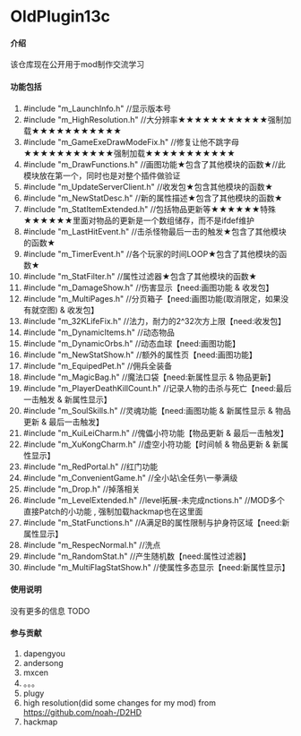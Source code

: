 # OldPlugin13c

#### 介绍
该仓库现在公开用于mod制作交流学习

#### 功能包括

1.  #include "m_LaunchInfo.h"			//显示版本号
2.  #include "m_HighResolution.h"		//大分辨率★★★★★★★★★★★强制加载★★★★★★★★★★★
3.  #include "m_GameExeDrawModeFix.h"	//修复让他不跳字母★★★★★★★★★★★强制加载★★★★★★★★★★★
4.  #include "m_DrawFunctions.h"		//画图功能★包含了其他模块的函数★//此模块放在第一个，同时也是对整个插件做验证
5.  #include "m_UpdateServerClient.h"	//收发包★包含其他模块的函数★
6.  #include "m_NewStatDesc.h"			//新的属性描述★包含了其他模块的函数★
7.  #include "m_StatItemExtended.h"		//包括物品更新等★★★★★★特殊★★★★★★里面对物品的更新是一个数组储存，而不是ifdef维护
8.  #include "m_LastHitEvent.h"			//击杀怪物最后一击的触发★包含了其他模块的函数★
9.  #include "m_TimerEvent.h"			//各个玩家的时间LOOP★包含了其他模块的函数★
10.  #include "m_StatFilter.h"			//属性过滤器★包含了其他模块的函数★
11.  #include "m_DamageShow.h"			//伤害显示【need:画图功能 & 收发包】
12.  #include "m_MultiPages.h"			//分页箱子【need:画图功能(取消限定，如果没有就空图) & 收发包】
13.  #include "m_32KLifeFix.h"			//法力，耐力的2^32次方上限【need:收发包】
14.  #include "m_DynamicItems.h"			//动态物品
15.  #include "m_DynamicOrbs.h"			//动态血球【need:画图功能】
16.  #include "m_NewStatShow.h"			//额外的属性页【need:画图功能】
17.  #include "m_EquipedPet.h"			//佣兵全装备
18.  #include "m_MagicBag.h"				//魔法口袋【need:新属性显示 & 物品更新】
19.  #include "m_PlayerDeathKillCount.h"	//记录人物的击杀与死亡【need:最后一击触发 & 新属性显示】
20.  #include "m_SoulSkills.h"			//灵魂功能【need:画图功能 & 新属性显示 & 物品更新 & 最后一击触发】
21.  #include "m_KuiLeiCharm.h"			//傀儡小符功能【物品更新 & 最后一击触发】
22.  #include "m_XuKongCharm.h"			//虚空小符功能【时间帧 & 物品更新 & 新属性显示】
23.  #include "m_RedPortal.h"			//红门功能
24.  #include "m_ConvenientGame.h"		//全小站\全任务\一拳满级
25.  #include "m_Drop.h"					//掉落相关
26.  #include "m_LevelExtended.h"		//level拓展-未完成nctions.h"		//MOD多个直接Patch的小功能 , 强制加载hackmap也在这里面
27.  #include "m_StatFunctions.h"		//A满足B的属性限制与护身符区域【need:新属性显示】
28.  #include "m_RespecNormal.h"			//洗点
29.  #include "m_RandomStat.h"			//产生随机数【need:属性过滤器】
30.  #include "m_MultiFlagStatShow.h"	//使属性多态显示【need:新属性显示】

#### 使用说明

 没有更多的信息 TODO

#### 参与贡献

1.  dapengyou
2.  andersong
3.  mxcen
4.  。。。
5.  plugy
6.  high resolution(did some changes for my mod) from https://github.com/noah-/D2HD 
7.  hackmap



